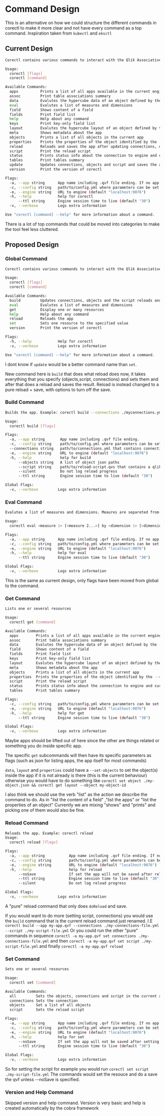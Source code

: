 # Command Design

This is an alternative on how we could structure the different commands in corectl to make it more clear and not have every command as a top command.
Inspiration taken from `kubectl` and `eksctl`

## Current Design

```bash
Corectl contains various commands to interact with the Qlik Associative Engine. See respective command for more information

Usage:
  corectl [flags]
  corectl [command]

Available Commands:
  apps          Prints a list of all apps available in the current engine
  assoc         Print table associations summary
  data          Evalutes the hypercube data of an object defined by the --object parameter. Note that only basic hypercubes like straight tables are supported
  eval          Evalutes a list of measures and dimensions
  field         Shows content of a field
  fields        Print field list
  help          Help about any command
  keys          Print key-only field list
  layout        Evalutes the hypercube layout of an object defined by the --object parameter
  meta          Shows metadata about the app
  objects       Prints a list of all objects in the current app
  properties    Prints the properties of the object identified by the --object flag
  reload        Reloads and saves the app after updating connections, objects and the script
  script        Print the reload script
  status        Prints status info about the connection to engine and current app
  tables        Print tables summary
  update        Updates connections, objects and script and saves the app
  version       Print the version of corectl

Flags:
  -a, --app string      App name including .qvf file ending. If no app is specified a session app is used instead.
  -c, --config string   path/to/config.yml where parameters can be set instead of on the command line
  -e, --engine string   URL to engine (default "localhost:9076")
  -h, --help            help for corectl
      --ttl string      Engine session time to live (default "30")
  -v, --verbose         Logs extra information

Use "corectl [command] --help" for more information about a command.
```

There is a lot of top commands that could be moved into categories to make the tool feel less cluttered.

## Proposed Design

### Global Command

```bash
Corectl contains various commands to interact with the Qlik Associative Engine. See respective command for more information

Usage:
  corectl [flags]
  corectl [command]

Available Commands:
  build         Updates connections, objects and the script reloads and saves the app
  eval          Evalutes a list of measures and dimensions
  get           Display one or many resources
  help          Help about any command
  reload        Reloads the app
  set           Sets one resource to the specified value
  version       Print the version of corectl

Flags:
  -h, --help            Help for corectl
  -v, --verbose         Logs extra information

Use "corectl [command] --help" for more information about a command.
```

I dont know if `update` would be a better command name than `set`.

New command here is `build` that does what reload does now, it takes everything that you specify (objects,script, connections) and sets them and after that does a reload and saves the result. Reload is instead changed to a pure reload + save, with options to turn off the save.

### Build Command

```bash
Builds the app. Example: corectl build --connections ./myconnections.yml --script ./myscript.qvs

Usage:
  corectl build [flags]

Flags:
  -a, --app string       App name including .qvf file ending.
  -c, --config string    path/to/config.yml where parameters can be set instead of on the command line
  --connections string   path/to/connections.yml that contains connections that are used in the reload. Note that when specifying connections in the config file they arspecified inline, not as a file reference!
  -e, --engine string    URL to engine (default "localhost:9076")
  -h, --help             help for build
      --objects string   A list of object json paths
      --script string    path/to/reload-script.qvs that contains a qlik reload script. If omitted the last specified reload script for the current app is reloaded
      --silent           Do not log reload progress
      --ttl string       Engine session time to live (default "30")

Global Flags:
  -v, --verbose         Logs extra information
```

### Eval Command

```bash
Evalutes a list of measures and dimensions. Meaures are separeted from dimensions by the "by" keyword. To omit dimensions and only use measures use "*" as dimension: eval <measures> by *

Usage:
  corectl eval <measure 1> [<measure 2...>] by <dimension 1> [<dimension 2...] [flags]

Flags:
  -a, --app string      App name including .qvf file ending. If no app is specified a session app is used instead.
  -c, --config string   path/to/config.yml where parameters can be set instead of on the command line
  -e, --engine string   URL to engine (default "localhost:9076")
  -h, --help            help for eval
      --ttl string      Engine session time to live (default "30")

Global Flags:
  -v, --verbose         Logs extra information
```

This is the same as current design, only flags have been moved from global to the command.

### Get Command

```bash
Lists one or several resources

Usage:
  corectl get [command]

Available Commands:
  apps        Prints a list of all apps available in the current engine
  assoc       Print table associations summary
  data        Evalutes the hypercube data of an object defined by the --object parameter. Note that only basic hypercubes like straight tables are supported
  field       Shows content of a field
  fields      Print field list
  keys        Print key-only field list
  layout      Evalutes the hypercube layout of an object defined by the --object parameter
  meta        Shows metadata about the app
  objects     Prints a list of all objects in the current app
  properties  Prints the properties of the object identified by the --object flag
  script      Print the reload script
  status      Prints status info about the connection to engine and current app
  tables      Print tables summary

Flags:
  -c, --config string   path/to/config.yml where parameters can be set instead of on the command line
  -e, --engine string   URL to engine (default "localhost:9076")
  -h, --help            help for get
      --ttl string      Engine session time to live (default "30")

Global Flags:
  -v, --verbose         Logs extra information
```

Maybe apps should be lifted out of here since the other are things related or something you do inside specific app.

The specific `get` subcommands will then have its specific parameters as flags (such as json for listing apps, the app itself for most commands)

`data`, `layout` and `properties` could have a `--set-objects` to set the object(s) inside the app if it is not already is there
(this is the current behaviour) otherwise you would have to do something like `corectl set object ./my-object.json && corectl get layout --object my-object-id`

I also think we should use the verb "list" as the action we describe the command to do. As in "list the content of a field" ,"list the apps" or "list the properties of an object" Currently we are mixing "shows" and "prints" and picking one of them would also be fine.

### Reload Command

```bash
Reloads the app. Example: corectl reload
Usage:
  corectl reload [flags]

Flags:
  -a, --app string           App name including .qvf file ending. If no app is specified a session app is used instead.
  -c, --config string        path/to/config.yml where parameters can be set instead of on the command line
  -e, --engine string        URL to engine (default "localhost:9076")
  -h, --help                 help for reload
      --noSave               If set the app will not be saved after reloading
      --ttl string           Engine session time to live (default "30")
      --silent               Do not log reload progress

Global Flags:
  -v, --verbose         Logs extra information
```

A "pure" reload command that only does `doReload` and save.

If you would want to do more (setting script, connections) you would use the `build` command that is the current reload command just renamed.
I.E `corectl build --app my-app.qvf --connections ./my-connections-file.yml --script ./my-script-file.yml`
Or you could run the other "pure" commands in sequence
`corectl -a my-app.qvf set connections ./my-connections-file.yml` and then `corectl -a my-app.qvf set script ./my-script-file.yml` and finally `corectl -a my-app.qvf reload`

### Set Command

```bash
Sets one or several resources

Usage:
  corectl set [command]

Available Commands:
  all         Sets the objects, connections and script in the current app
  connections Sets the connection
  objects     Set a list of all objects
  script      Sets the reload script

Flags:
  -a, --app string      App name including .qvf file ending. If no app is specified a session app is used instead.
  -c, --config string   path/to/config.yml where parameters can be set instead of on the command line
  -e, --engine string   URL to engine (default "localhost:9076")
  -h, --help            help for set
      --noSave          If set the app will not be saved after setting the resources
      --ttl string      Engine session time to live (default "30")

Global Flags:
  -v, --verbose         Logs extra information
```

So for setting the script for example you would run `corectl set script ./my-script-file.yml`
The commands would set the resouce and do a save the qvf unless --noSave is specified.

### Version and Help Command

Skipped version and help command.
Version is very basic and help is created automatically by the cobra framework
